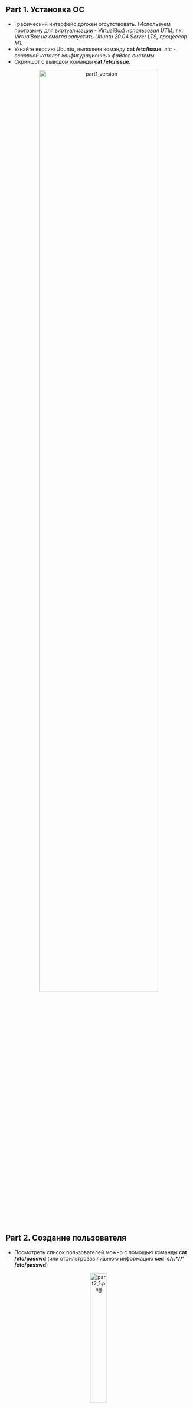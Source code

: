 ## Part 1. Установка ОС

* Графический интерфейс должен отсутствовать. (Используем программу для виртуализации - VirtualBox) *использовал UTM, т.к. VirtualBox не смогла запустить Ubuntu 20.04 Server LTS, процессор М1.*
* Узнайте версию Ubuntu, выполнив команду **cat /etc/issue**. 
*etc - oсновной каталог конфигурационных файлов системы.*
* Cкриншот с выводом команды **cat /etc/issue**.

<center>
	<img src="images/part1_version.png" alt="part1_version" width=80%/>
</center>

## Part 2. Создание пользователя

 * Посмотреть список пользователей можно с помощью команды  **cat /etc/passwd** (или отфильтровав лишнюю информацию **sed 's/:.*//' /etc/passwd**)
 
<center>
	<img src="images/part2_1.png" alt="part2_1.png" width=30%/>
</center>

* Создаем нового пользователя *hamlet* с помощью команды **sudo adduser hamlet**

<center>
	<img src="images/part2_2_new_user.png" alt="part2_2_new_user.png" width=80%/>
</center>
	 

* Добавляем пользователя *hamlet* в группу *adm* командой **sudo usermod -g adm hamlet** (флаг -g нужен чтобы добавить пользователя в основную группу, одной из которых и является группа adm.) Можно создать пользователя, *hamlet*, сразу с добавлением в группу *adm*, командой **sudo useradd -g adm hamlet**.
	
* Скриншот с выводом команды **cat /etc/passwd**(4 = adm)

<center>
	<img src="images/part2_3.png" alt="part2_3.png" width=80%/>
</center>

## Part 3. Настройка сети ОС

* Задать название машины вида user-1 (использовал команду **sudo hostnamectl set-hostname user-1**) *hostnamectl* может использоваться для запроса и изменения системного имени хоста и связанных с ним настроек(*hostnamectl* является частью *systemd* и предоставляет надлежащий **API** для работы с настройкой имен хостов сервера стандартизированным способом.)

<center>
	<img src="images/part3_1.png" alt="part3_1.png" width=80%/>
</center>

* Установить временную зону, соответствующую вашему текущему местоположению. 
       1.  Командой **date** просматриваем текущие данные 
       2.  Печатаем содержимое каталога **ls -lh /etc/localtime**
       3.  Удаляем указанный файл **sudo unlink /etc/localtime**
       4.  Записываем новые данные **ln -s /usr/share/zoneinfo/Europe/Moskow /etc/localtime**    

<center>
	<img src="images/part3_2.png" alt="part3_2.png" width=80%/>
</center>

* Вывести названия сетевых интерфейсов с помощью консольной команды.
       *  Компактный вариант  **ip -br link show** (скриншот)
       *  Более полный **ip link show**
 
<center>
	<img src="images/part3_3_ip.png" alt="part3_3_ip.png" width=80%/>
</center>

  * **lo**(*Loopback*) интерфейс используется для связи программ IP-клиентов с IP-серверами, запущенными на одной машине(пк) т.е. это специальный виртуальный сетевой интерфейс , который компьютер использует для связи с самим собой. Он используется в основном для *диагностики* и *устранения неполадок*, а также для *подключения к серверам, работающим на локальном компьютере*.
 
*  Используя консольную команду получить ip адрес устройства, на котором вы работаете, от DHCP сервера(**ip -br addr**).

<center>
	<img src="images/part3_4_dhcp.png" alt="part3_4_dhcp.png" width=80%/>
</center>

 * **DHCP** - протокол динамической конфигурации узлов (*Dynamic Host Configuration Protocol*) — это сетевой протокол, используемый для автоматического получения узлами IP-адресов и сетевой конфигурации с сервера.

* Определить и вывести на экран внешний ip-адрес шлюза (ip) и внутренний IP-адрес шлюза, он же ip-адрес по умолчанию (gw).

<center>
	<img src="images/part3_5_gateway.png" alt="part3_5_gateway.png" width=80%/>
</center>

* Задать статичные (заданные вручную, а не полученные от DHCP сервера) настройки ip, gw, dns (использовать публичный DNS серверы, например 1.1.1.1 или 8.8.8.8).

  1.  проверяем наличие файла *.yaml*  **ls -l /etc/netplan/**
  2.  узнаем информацию о сети **ip -br addr** (у меня это enp0s1 192.168.64.6/24)
  3.  редактируем файл **sudo vim /etc/netplan/name.yaml** и сохраняем **:wq**
  4.  применяем настройки **sudo netplan try** вводим и пароль,нажимем ENTER 
  5. смотрим файл **cat /etc/netplan/name.yaml** (скриншот)

<center>
	<img src="images/part3_6_yaml.png" alt="part3_6_yaml.png" width=80%/>
</center>
   
* Перезагрузить виртуальную машину. Убедиться, что статичные сетевые настройки (ip, gw, dns) соответствуют заданным в предыдущем пункте.  

 
  1.  перезагружаем VM **reboot** 
  2.  проверяем файл **cat /etc/netplan/name.yaml**, все ОК.(скриншот)
  
<center>
	<img src="images/part3_7_yaml2.png" alt="part3_7_yaml2.png" width=80%/>
</center>
  
  * Успешно пропинговать удаленные хосты 1.1.1.1 и ya.ru и вставить в отчёт скрин с выводом команды. В выводе команды должна быть фраза "0% packet loss".(скриншот)
  
<center>
	<img src="images/part3_8_ping.png" alt="part3_8_ping.png" width=80%/>
</center>
  
  
## Part 4. Обновление ОС

* Обновить системные пакеты до последней на момент выполнения задания версии.
  - обновить список пакетов **sudo apt update**
  - обновить установленные пакеты  **sudo apt upgrade** 
  - скриншот с сообщением что обновления отсутствуют 
  
<center>
	<img src="images/part4_update_upgrade.png" alt="part4_update_upgrade.png" width=80%/>
</center>
  
## Part 5. Использование команды sudo

* Разрешить пользователю, созданному в Part 2, выполнять команду sudo.
  * добавляем пользователя *hamlet* в группу **sudo usermod -aG sudo hamlet** 
  * смена пользователя **su hamlet**
  * меняем *hostname*  от имени пользователя *hamlet* **sudo hostnamectl set-hostname hamlet-1**
  * скрин с измененным *hostname*
  
<center>
	<img src="images/part5_hostname.png" alt="part5_hostname.png" width=80%/>
</center>
  
  * sudo это утилита семейста ОС Linux которая позволяет запускать программы от имени других пользователей, а также от имени суперпользователя.
  
## Part 6. Установка и настройка службы времени

* Настроить службу автоматической синхронизации времени.
  * **sudo apt update** -> **sudo apt install ntpdate**
  * **sudo ntpdate pool.ntp.org** 
  * **timedatectl show** (скриншот)
  
<center>
	<img src="images/part6_time.png" alt="part6_time.png" width=80%/>
</center>

  
  
##   Part 7. Установка и использование текстовых редакторов

* Установить текстовые редакторы VIM (+ любые два по желанию NANO, MCEDIT, JOE и т.д.)

 - Установить текстовый редактор *VIM*  **sudo apt install vim** 
 - Установить текстовый редактор *NANO* **sudo apt install nano** 
 - Установить текстовый редактор *JOE*  **sudo apt install joe**
 
* Используя каждый из трех выбранных редакторов, создайте файл test_X.txt, где X -- название редактора, в котором создан файл. Напишите в нём свой никнейм, закройте файл с сохранением изменений.
 - Создаю текстовый файл *test\_vim.txt* в *VIM*: **sudo vim test\_vim.txt** (i для редактирования, ESC -> :wq -> ENTER, выйти с сохранением)

<center>
	<img src="images/part7_1_vim.png" alt="part7_1_vim.png" width=80%/>
</center>
 
 - Создаю текстовый файл *test\_nano.txt* в *NANO*: **sudo nano test\_nano.txt** ( CTRL + X - Y --> ENTER, выйти с сохранением)

<center>
	<img src="images/part7_2_nano.png" alt="part7_2_nano.png" width=80%/>
</center>
 
 - Создаю текстовый файл *test\_joe.txt* в *JOE*: **sudo nano test\_joe.txt** ( CTRL + K - X, выйти с сохранением)
 
<center>
	<img src="images/part7_3_joe.png" alt="part7_3_joe.png" width=80%/>
</center>
 
* Используя каждый из трех выбранных редакторов, откройте файл на редактирование, отредактируйте файл, заменив никнейм на строку "21 School 21", закройте файл без сохранения изменений.

 - Открываю текстовый файл *test\_vim.txt* в *VIM*: **sudo vim test\_vim.txt** (i для редактирования, ESC --> :q! --> ENTER, выйти без сохранения)
 
<center>
	<img src="images/part7_4_vim2.png" alt="part7_4_vim2.png" width=80%/>
</center>
 
 - Открываю текстовый файл *test\_nano.txt* в *NANO*: **sudo nano test\_nano.txt** ( CTRL + X - N, выйти без сохранения)

<center>
	<img src="images/part7_5_nano2.png" alt="part7_5_nano2.png" width=80%/>
</center>
 
 - Создаю текстовый файл *test\_joe.txt* в *JOE*: **sudo nano test\_joe.txt** ( CTRL + C --> Y, выйти без сохранения)

<center>
	<img src="images/part7_6_joe2.png" alt="part7_6_joe2.png" width=80%/>
</center> 
 
* Используя каждый из трех выбранных редакторов, отредактируйте файл ещё раз (по аналогии с предыдущим пунктом), а затем освойте функции поиска по содержимому файла (слово) и замены слова на любое другое.

 - Открываю текстовый файл *test\_vim.txt* в *VIM*: **sudo vim test\_vim.txt** (добавил строки для поиска и замены, ESC  --> /Hamlet, для поиска слова)
 
<center>
	<img src="images/part7_7_vim_search.png" alt="part7_7_vim_search.png" width=80%/>
</center>
 
 - для поиска и замены: :s/professo/Hello Hamlet  --> ENTER
 
<center>
	<img src="images/part7_8_vim_replace.png" alt="part7_8_vim_replace.png" width=80%/>
</center>
 
 - Открываю текстовый файл *test\_nano.txt* в *NANO*: **sudo nano test\_nano.txt** (добавил строки для поиска и замены, CTRL + W, ввожу искомое слово  -->  ENTER)

<center>
	<img src="images/part7_9_nano_search.png" alt="part7_9_nano_search.png" width=80%/>
</center>
 
 - для поиска и замены: CTRL + \ --> professo*(заменяемое)* --> ENTER --> Hello Hamlet*(заменитель)* --> ENTER --> Y(столько раз сколько найдено совпадений)

<center>
	<img src="images/part7_10_nano_replace.png" alt="part7_10_nano_replace.png" width=80%/>
</center>
 
 - Открываю текстовый файл *test\_joe.txt* в *JOE*: **sudo nano test\_joe.txt** (добавил строки для поиска и замены, CTRL + K - F --> Hamlet --> ENTER --> b(если искать назад от положения курсора) --> ENTER)

<center>
	<img src="images/part7_11_joe_search.png" alt="part7_11_joe_search.png" width=80%/>
</center>
 
 - для поиска и замены: CTRL + K - F --> professo*(заменяемое)* --> ENTER --> R(поиск с заменой вперед), RB(поиск с заменой назад) --> ENTER --> Hello Hamlet*(заменитель)* --> ENTER --> Y)

<center>
	<img src="images/part7_12_joe_replace.png" alt="part7_12_joe_replace.png" width=80%/>
</center>
 
 
## Part 8. Установка и базовая настройка сервиса SSHD
 
* Установить службу SSHd
	- Установка клиентских и серверных приложений OpenSSH: **sudo apt install openssh-server**
* Добавить автостарт службы при загрузке системы
	-  **sudo systemctl enable sshd**
* Перенастроить службу SSHd на порт 2022.
	- **sudo vim /etc/ssh/sshd_config** 
	- изменил порт c 22 на 2022
* Используя команду ps, показать наличие процесса sshd. Для этого к команде нужно подобрать ключи.


	- **ps** используется для отображения текущих запущенных процессов и отображения информации об этих процессах
	
		* **-A**, **-e**, (a) - выбрать все процессы;
		* **-a** - выбрать все процессы, кроме фоновых;
		* **-d**, (g) - выбрать все процессы, даже фоновые, кроме процессов сессий;
		* **-N** - выбрать все процессы кроме указанных;
		* **-С** - выбирать процессы по имени команды;
		* **-G** - выбрать процессы по ID группы;
		* **-p**, (p) - выбрать процессы PID; 
		* **--ppid** - выбрать процессы по PID родительского процесса;
		* **--s** - выбрать процессы по ID сессии;
		* **-t**, (t) - выбрать процессы по tty;
		* **-u**, (U) - выбрать процессы пользователя.
		* **-с** - отображать информацию планировщика;
		* **-f** - вывести максимум доступных данных, например, количество потоков;
		* **-F** - аналогично -f, только выводит ещё больше данных;
		* **-l** - длинный формат вывода;
		* **-j**, (j) - вывести процессы в стиле Jobs, минимум информации;
		* **-M**, (Z) - добавить информацию о безопасности;
		* **-o**, (o) - позволяет определить свой формат вывода;
		* **--sort**, (k) - выполнять сортировку по указанной колонке;
		* **-L**, (H)- отображать потоки процессов в колонках LWP и NLWP;
		* **-m**, (m) - вывести потоки после процесса;
		* **-V**, (V) - вывести информацию о версии;
		* **-H** - отображать дерево процессов;


	- Скриншот c выполненной командой **ps -C sshd**
	
<center>
	<img src="images/part8_1_ps.png" alt="part8_1_ps.png" width=80%/>
</center>

* Перезагрузить систему(**reboot**).

	- **-tan** (-t -a -n)
	
		* **-t** показывает только tcp соединения.
		* **-a** выводит список всех портов и соединений независимо от их состояния или протокола.
		* **-n** показать адреса, как числа.
	- значение каждого столбца вывода, значение 0.0.0.0.
    	* *Proto* - протокол, используемый сокетом; 
    	* *Recv-Q* - Счётчик байт не скопированных программой пользователя из этого сокета;
    	* *Local Address* - локальный адрес (имя локального хоста) и номер порта сокета;
    	* *Foreign Address* - удаленный адрес (имя удаленного хоста) и номер порта сокета 
    	* *State* - состояние сокета 0.0.0.0:* любой локальный адрес:номер портa, LISTEN -  что служба прослушивает запросы;
	- Скриншот c выполненной командой **netstat -tan**
 
<center>
	<img src="images/part8_2_netstat.png" alt="part8_2_netstat.png" width=80%/>
</center>

## Part 9. Установка и использование утилит top, htop

* Установить и запустить утилиты top и htop.
	- uptime = 23 min
	- количество авторизованных пользователей = 1
	- общую загрузку системы = 6,26(626%)
	- общее количество процессов = 239
	- загрузку cpu = 100
	- загрузку памяти = 1671,7
	- pid процесса занимающего больше всего памяти = 92825
	- pid процесса, занимающего больше всего процессорного времени = 92825
* В отчёт вставить скрины с выводом команды htop
	- *отсортированному* по PID, PERCENT_CPU, PERCENT_MEM, TIME

		* **htop -s PID**
		* **htop -s PERCENT_CPU**
		* **htop -s PERCENT_MEM**
		* **htop -s TIME**
		* Или запустив приложение: **F6** и выбрать значение в колонке слева, ENTER; 

			<img src="images/part9_2_sort_pid.png" alt="part9_2_sort_pid.png" width=70%/>
			<img src="images/part9_3_sort_cpu.png" alt="part9_2_sort_cpu.png" width=70%/>
			<img src="images/part9_4_sort_mem.png" alt="part9_2_sort_mem.png" width=70%/>
			<img src="images/part9_5_sort_time.png" alt="part9_2_sort_time.png" width=70%/>
			
	- *отфильтрованному* для процесса sshd
	
		* запустив приложение: **F4** и ввести sshd, ENTER; 
			
			<img src="images/part9_6_filter.png" alt="part9_6_filter.png" width=70%/>
			
	- с процессом syslog, *найденным*, используя поиск
		
		* запустив приложение: **F3** и ввести syslog, ENTER;
			
			<img src="images/part9_7_search.png" alt="part9_7_search.png" width=70%/>
 	
 	- с добавленным выводом *hostname, clock и uptime*
 		
 		* запустив приложение: **F2**(настройки) и добавить *hostname, clock и uptime*.
 			
 			<img src="images/part9_8_search_info.png" alt="part9_8_search_info.png" width=70%/>
 			
## Part 10. Использование утилиты fdisk

* Запустить команду **fdisk -l**.
	- название жесткого диска: QEMU HARDDISK;
	- размер: 64Gb;
	- количество секторов: 134217729;
	- размер swap: 3.8Gb;

<center>
	<img src="images/part10_fdisk.png" alt="part10_fdisk.png" width=80%/>
</center>

## Part 11. Использование утилиты df

* Запустить команду **df**.
	- размер раздела: 31270768
	- размер занятого пространства: 13149896
	- размер свободного пространства: 16506844
	- процент использования: 45%
	
<center>
	<img src="images/part11_1_df.png" alt="part11_1_df.png" width=80%/>
</center>

* единица измерения в выводе: 1K-blocks(kb)

* Запустить команду **df -Th**.
	- размер раздела: 30G
	- размер занятого пространства: 13G
	- размер свободного пространства: 16G
	- процент использования: 45%

<center>
	<img src="images/part11_2_df2.png" alt="part11_2_df2.png" width=80%/>
</center>

* тип файловой системы для раздела: ext4.

## Part 12. Использование утилиты du
* Запустить команду du.

* Вывести размер папок /home, /var, /var/log (в байтах, в человекочитаемом виде)

<center>
	<img src="images/part12_1_du_all.png" alt="part12_1_du_all.png" width=80%/>
</center>
 
* Вывести размер всего содержимого в /var/log (не общее, а каждого вложенного элемента, используя *)

<center>
	<img src="images/part12_du_2.png" alt="part12_du_2.png" width=80%/>
</center>

## Part 13. Установка и использование утилиты ncdu

* Установить утилиту ncdu.
	- **sudo apt install ncdu**

* Вывести размер папок /home, /var, /var/log.

	- /home

	<center>
		<img src="images/part13_ncdu_home.png" alt="part13_ncdu_home.png" width=80%/>
	</center>

	- /var

	<center>
		<img src="images/part13_ncdu_var.png" alt="part13_ncdu_var.png" width=80%/>
	</center>
	
	- /var/log

	<center>
		<img src="images/part13_ncdu_varlog.png" alt="part13_ncdu_varlog.png" width=80%/>
	</center>

## Part 14. Работа с системными журналами
* Открыть для просмотра:

	- время последней успешной авторизации: 11:26:35
	- имя пользователя: professo
	- метод входа в систему: tty1

<center>
	<img src="images/part14_1_user.png" alt="part14_1_user.png" width=80%/>
</center>

* Перезапустить службу SSHd.
	- **sudo systemctl restart sshd**

<center>
	<img src="images/part14_2_sshd.png" alt="part14_2_sshd.png" width=80%/>
</center>	

## Part 15. Использование планировщика заданий CRON

* Используя планировщик заданий, запустите команду uptime через каждые 2 минуты.
 	- * /2 * * * * uptime

* Найти в системных журналах строчки (минимум две в заданном временном диапазоне) о выполнении.
Вывести на экран список текущих заданий для CRON.
Вставить в отчёт скрины со строчками о выполнении и списком текущих задач.

<center>
	<img src="images/part15_1_uptime.png" alt="part15_1_uptime.png" width=80%/>
</center>	

* Удалите все задания из планировщика заданий.
	- **sudo crontab -r**

<center>
	<img src="images/part15_2_crontab-l.png" alt="part15_2_crontab-l.png" width=80%/>
</center>	



